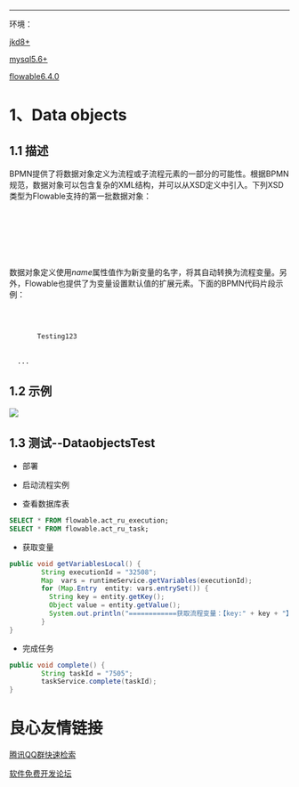 

------

环境：

[jkd8+]()

[mysql5.6+]()

[flowable6.4.0]()



# 1、Data objects

## 1.1 描述

​	BPMN提供了将数据对象定义为流程或子流程元素的一部分的可能性。根据BPMN规范，数据对象可以包含复杂的XML结构，并可以从XSD定义中引入。下列XSD类型为Flowable支持的第一批数据对象：

```xml
 
 
 
 
 
 
```

数据对象定义使用*name*属性值作为新变量的名字，将其自动转换为流程变量。另外，Flowable也提供了为变量设置默认值的扩展元素。下面的BPMN代码片段示例：

```xml
 
   
     
       Testing123 
     
   
  ...
```

## 1.2 示例

![](./images/dataobjects.png)





## 1.3 测试--DataobjectsTest

- 部署
- 启动流程实例

- 查看数据库表

```sql
SELECT * FROM flowable.act_ru_execution;
SELECT * FROM flowable.act_ru_task;
```

- 获取变量

```java
public void getVariablesLocal() {
		String executionId = "32508";
		Map  vars = runtimeService.getVariables(executionId);
		for (Map.Entry  entity: vars.entrySet()) {
      	  String key = entity.getKey();
      	  Object value = entity.getValue();
      	  System.out.println("============获取流程变量：【key:" + key + "】,【value:" + value + "】============");
        }
}
```



- 完成任务

```java
public void complete() {
		String taskId = "7505";
		taskService.complete(taskId);
}
```



 # 良心友情链接

[腾讯QQ群快速检索](http://u.720life.cn/s/8cf73f7c)

[软件免费开发论坛](http://u.720life.cn/s/bbb01dc0)